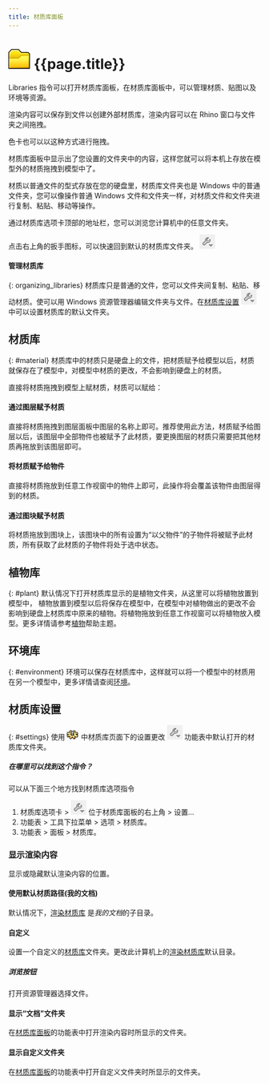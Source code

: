 ```yaml
---
title: 材质库面板
---
```


# ![images/libraries.svg](images/libraries.svg) {{page.title}}
Libraries 指令可以打开材质库面板，在材质库面板中，可以管理材质、贴图以及环境等资源。

渲染内容可以保存到文件以创建外部材质库，渲染内容可以在 Rhino 窗口与文件夹之间拖拽。

色卡也可以以这种方式进行拖拽。

材质库面板中显示出了您设置的文件夹中的内容，这样您就可以将本机上存放在模型外的材质拖拽到模型中了。

材质以普通文件的型式存放在您的硬盘里，材质库文件夹也是 Windows 中的普通文件夹，您可以像操作普通 Windows 文件和文件夹一样，对材质文件和文件夹进行复制、粘贴、移动等操作。

通过材质库选项卡顶部的地址栏，您可以浏览您计算机中的任意文件夹。

点击右上角的扳手图标，可以快速回到默认的材质库文件夹。 ![images/library_default.png](images/library_default.png)

#### 管理材质库
{: organizing_libraries}
材质库只是普通的文件，您可以文件夹间复制、粘贴、移动材质。使可以用 Windows 资源管理器编辑文件夹与文件。在[材质库设置](#settings) ![images/library_default.png](images/library_default.png) 中可以设置材质库的默认文件夹。

## 材质库
{: #material}
材质库中的材质只是硬盘上的文件，把材质赋予给模型以后，材质就保存在了模型中，对模型中材质的更改，不会影响到硬盘上的材质。

直接将材质拖拽到模型上赋材质，材质可以赋给：

#### 通过图层赋予材质
直接将材质拖拽到图层面板中图层的名称上即可。推荐使用此方法，材质赋予给图层以后，该图层中全部物件也被赋予了此材质，要更换图层的材质只需要把其他材质再拖放到该图层即可。

#### 将材质赋予给物件
直接将材质拖放到任意工作视窗中的物件上即可，此操作将会覆盖该物件由图层得到的材质。

#### 通过图块赋予材质
将材质拖放到图块上，该图块中的所有设置为“以父物件”的子物件将被赋予此材质，所有获取了此材质的子物件将处于选中状态。

## 植物库
{: #plant}
默认情况下打开材质库显示的是植物文件夹，从这里可以将植物放置到模型中， 植物放置到模型以后将保存在模型中，在模型中对植物做出的更改不会影响到硬盘上材质库中原来的植物。将植物拖放到任意工作视窗可以将植物放入模型。更多详情请参考[植物](plants.html)帮助主题。

## 环境库
{: #environment}
环境可以保存在材质库中，这样就可以将一个模型中的材质用在另一个模型中，更多详情请查阅[环境](environment-tab.html)。

## 材质库设置
{: #settings}
使用 ![images/options.png](images/options.png) 中材质库页面下的设置更改 ![images/library_default.png](images/library_default.png) 功能表中默认打开的材质库文件夹。

##### 在哪里可以找到这个指令？
可以从下面三个地方找到材质库选项指令

 1. 材质库选项卡 > ![images/library_default.png](images/library_default.png) 位于材质库面板的右上角 > 设置...
 1. 功能表 > 工具下拉菜单 > 选项 > 材质库。
 1. 功能表 > 面板 > 材质库。


### 显示渲染内容
显示或隐藏默认渲染内容的位置。

#### 使用默认材质路径(我的文档)
默认情况下，[渲染材质库](libraries.html) 是*我的文档*的子目录。

#### 自定义
设置一个自定义的[材质库](libraries.html)文件夹。更改此计算机上的[渲染材质库](libraries.html)默认目录。

##### 浏览按钮
打开资源管理器选择文件。

#### 显示“文档”文件夹
在[材质库面板](libraries.html)的功能表中打开渲染内容时所显示的文件夹。

#### 显示自定义文件夹
在[材质库面板](libraries.html)的功能表中打开自定义文件夹时所显示的文件夹。
